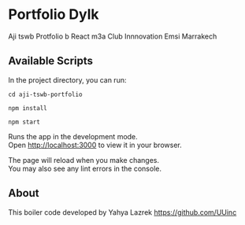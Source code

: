 # Portfolio Dylk

Aji tswb Protfolio b React m3a Club Innnovation Emsi Marrakech

## Available Scripts

In the project directory, you can run:

`cd aji-tswb-portfolio`

`npm install`

`npm start`

Runs the app in the development mode.\
Open [http://localhost:3000](http://localhost:3000) to view it in your browser.

The page will reload when you make changes.\
You may also see any lint errors in the console.

## About
This boiler code developed by Yahya Lazrek
https://github.com/UUinc